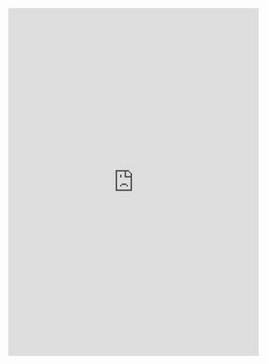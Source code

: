 <iframe src="https://book.morgen.so/https://book.morgen.so/flavio" width="100%" height="700px" style="border: none"></iframe>
